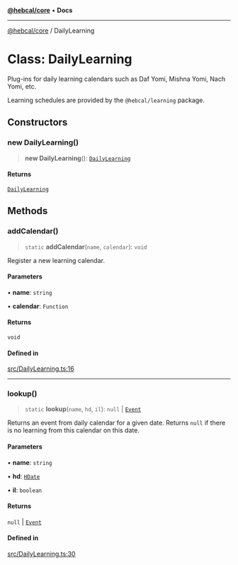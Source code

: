 [**@hebcal/core**](../README.md) • **Docs**

***

[@hebcal/core](../globals.md) / DailyLearning

# Class: DailyLearning

Plug-ins for daily learning calendars such as Daf Yomi, Mishna Yomi, Nach Yomi, etc.

Learning schedules are provided by the `@hebcal/learning` package.

## Constructors

### new DailyLearning()

> **new DailyLearning**(): [`DailyLearning`](DailyLearning.md)

#### Returns

[`DailyLearning`](DailyLearning.md)

## Methods

### addCalendar()

> `static` **addCalendar**(`name`, `calendar`): `void`

Register a new learning calendar.

#### Parameters

• **name**: `string`

• **calendar**: `Function`

#### Returns

`void`

#### Defined in

[src/DailyLearning.ts:16](https://github.com/hebcal/hebcal-es6/blob/3368d3d0f182fa8667ccf03cc5e03586ceb1661f/src/DailyLearning.ts#L16)

***

### lookup()

> `static` **lookup**(`name`, `hd`, `il`): `null` \| [`Event`](Event.md)

Returns an event from daily calendar for a given date. Returns `null` if there
is no learning from this calendar on this date.

#### Parameters

• **name**: `string`

• **hd**: [`HDate`](HDate.md)

• **il**: `boolean`

#### Returns

`null` \| [`Event`](Event.md)

#### Defined in

[src/DailyLearning.ts:30](https://github.com/hebcal/hebcal-es6/blob/3368d3d0f182fa8667ccf03cc5e03586ceb1661f/src/DailyLearning.ts#L30)

